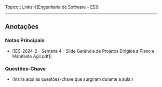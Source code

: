 Tópico::
Links::[[Engenharia de Software - ES]]

---
## Anotações

### Notas Principais

- [[ES-2024-2 - Semana 4 - Slide Gerência de Projetos Dirigida a Plano e Manifesto Ágil.pdf]]

### Questões-Chave

- (Insira aqui as questões-chave que surgiram durante a aula.)

